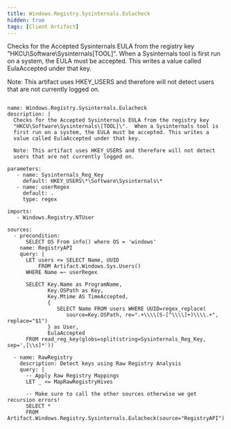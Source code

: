 ```yaml
---
title: Windows.Registry.Sysinternals.Eulacheck
hidden: true
tags: [Client Artifact]
---
```


Checks for the Accepted Sysinternals EULA from the registry key
"HKCU\Software\Sysinternals\[TOOL]\".  When a Sysinternals tool is
first run on a system, the EULA must be accepted. This writes a
value called EulaAccepted under that key.

Note: This artifact uses HKEY_USERS and therefore will not detect
users that are not currently logged on.


<pre><code class="language-yaml">
name: Windows.Registry.Sysinternals.Eulacheck
description: |
  Checks for the Accepted Sysinternals EULA from the registry key
  &quot;HKCU\Software\Sysinternals\[TOOL]\&quot;.  When a Sysinternals tool is
  first run on a system, the EULA must be accepted. This writes a
  value called EulaAccepted under that key.

  Note: This artifact uses HKEY_USERS and therefore will not detect
  users that are not currently logged on.

parameters:
   - name: Sysinternals_Reg_Key
     default: HKEY_USERS\*\Software\Sysinternals\*
   - name: userRegex
     default: .
     type: regex

imports:
   - Windows.Registry.NTUser

sources:
  - precondition:
      SELECT OS From info() where OS = &#x27;windows&#x27;
    name: RegistryAPI
    query: |
      LET users &lt;= SELECT Name, UUID
          FROM Artifact.Windows.Sys.Users()
      WHERE Name =~ userRegex

      SELECT Key.Name as ProgramName,
             Key.OSPath as Key,
             Key.Mtime AS TimeAccepted,
             {
                SELECT Name FROM users WHERE UUID=regex_replace(
                   source=Key.OSPath, re=&quot;.+\\\\(S-[^\\\\]+)\\\\.+&quot;, replace=&quot;$1&quot;)
             } as User,
             EulaAccepted
      FROM read_reg_key(globs=split(string=Sysinternals_Reg_Key, sep=&#x27;,[\\s]*&#x27;))

  - name: RawRegistry
    description: Detect keys using Raw Registry Analysis
    query: |
      -- Apply Raw Registry Mappings
      LET _ &lt;= MapRawRegistryHives

      -- Make sure to call the other sources otherwise we get recursion errors!
      SELECT *
      FROM Artifact.Windows.Registry.Sysinternals.Eulacheck(source=&quot;RegistryAPI&quot;)

</code></pre>

